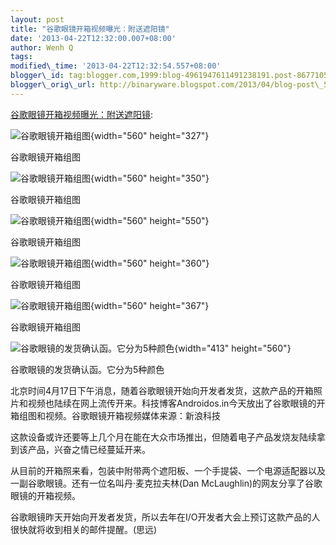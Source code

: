 ```yaml
--- 
layout: post 
title: "谷歌眼镜开箱视频曝光：附送遮阳镜" 
date: '2013-04-22T12:32:00.007+08:00' 
author: Wenh Q
tags:
modified\_time: '2013-04-22T12:32:54.557+08:00' 
blogger\_id: tag:blogger.com,1999:blog-4961947611491238191.post-8677105720656055073
blogger\_orig\_url: http://binaryware.blogspot.com/2013/04/blog-post\_5433.html
---
```

[谷歌眼镜开箱视频曝光：附送遮阳镜](http://www.oschina.net/news/39721/google-glass):

![谷歌眼镜开箱组图](http://static.oschina.net/uploads/img/201304/19114759_CWfG.png){width="560"
height="327"}

谷歌眼镜开箱组图

![谷歌眼镜开箱组图](http://static.oschina.net/uploads/img/201304/19114759_nQWP.png){width="560"
height="350"}

谷歌眼镜开箱组图

![谷歌眼镜开箱组图](http://static.oschina.net/uploads/img/201304/19114759_UvWG.png){width="560"
height="550"}

谷歌眼镜开箱组图

![谷歌眼镜开箱组图](http://static.oschina.net/uploads/img/201304/19114803_Je2E.jpg){width="560"
height="360"}

谷歌眼镜开箱组图

![谷歌眼镜开箱组图](http://static.oschina.net/uploads/img/201304/19114803_z8uT.png){width="560"
height="367"}

谷歌眼镜开箱组图

![谷歌眼镜的发货确认函。它分为5种颜色](http://static.oschina.net/uploads/img/201304/19114803_Mnu3.png){width="413"
height="560"}

谷歌眼镜的发货确认函。它分为5种颜色

北京时间4月17日下午消息，随着谷歌眼镜开始向开发者发货，这款产品的开箱照片和视频也陆续在网上流传开来。科技博客Androidos.in今天放出了谷歌眼镜的开箱组图和视频。谷歌眼镜开箱视频媒体来源：新浪科技

这款设备或许还要等上几个月在能在大众市场推出，但随着电子产品发烧友陆续拿到该产品，兴奋之情已经蔓延开来。

从目前的开箱照来看，包装中附带两个遮阳板、一个手提袋、一个电源适配器以及一副谷歌眼镜。还有一位名叫丹·麦克拉夫林(Dan
McLaughlin)的网友分享了谷歌眼镜的开箱视频。

谷歌眼镜昨天开始向开发者发货，所以去年在I/O开发者大会上预订这款产品的人很快就将收到相关的邮件提醒。(思远)
